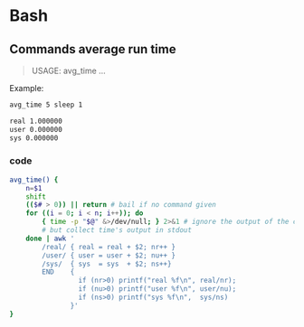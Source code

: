 # Bash

## Commands average run time

> USAGE: avg_time <times to run> <command> ...

Example:

```bash
avg_time 5 sleep 1

real 1.000000
user 0.000000
sys 0.000000
```
### code
	
```bash
avg_time() {
	n=$1
	shift
	(($# > 0)) || return # bail if no command given
	for ((i = 0; i < n; i++)); do
		{ time -p "$@" &>/dev/null; } 2>&1 # ignore the output of the command
		# but collect time's output in stdout
	done | awk '
        /real/ { real = real + $2; nr++ }
        /user/ { user = user + $2; nu++ }
        /sys/  { sys  = sys  + $2; ns++}
        END    {
                 if (nr>0) printf("real %f\n", real/nr);
                 if (nu>0) printf("user %f\n", user/nu);
                 if (ns>0) printf("sys %f\n",  sys/ns)
               }'
}
```
